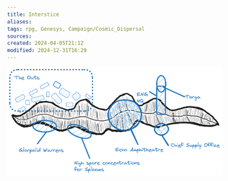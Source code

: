 ```yaml
---
title: Interstice
aliases: 
tags: rpg, Genesys, Campaign/Cosmic_Dispersal
sources:
created: 2024-04-05T21:12
modified: 2024-12-31T16:29
---
```


![Decuma_Worldbuilding](assets/Interstice.png)
